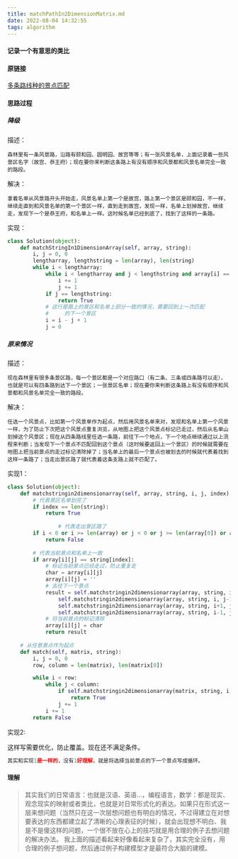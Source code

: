 ```yaml
---
title: matchPathIn2DimensionMatrix.md
date: 2022-08-04 14:32:55
tags: algorithm
---
```


#### 记录一个有意思的类比

#### 原链接

[多条路线种的景点匹配](https://leetcode.cn/problems/ju-zhen-zhong-de-lu-jing-lcof/)



#### 思路过程

##### 降级

描述：

```
森林里有一条风景路，沿路有颐和园、圆明园、故宫等等；有一张风景名单，上面记录着一些风景区名字（故宫、恭王府）；现在要你来判断这条路上有没有顺序和风景都和风景名单完全一致的路段。
```

解决：

```
拿着名单从风景路开头开始走，风景名单上第一个是故宫，路上第一个景区是颐和园，不一样，继续走直到和风景名单的第一个景区一样，直到走到故宫，发现一样，名单上划掉故宫，继续走，发现下一个是恭王府，和名单上一样。这时候名单已经到底了，找到了这样的一条路。
```

实现：

```python
class Solution(object):
    def matchStringIn1DimensionArray(self, array, string):
        i, j = 0, 0
        lengtharray, lengthstring = len(array), len(string)
        while i < lengtharray:
            while i < lengtharray and j < lengthstring and array[i] == string[j]:
                i += 1
                j += 1
            if j == lengthstring:
                return True
            # 这行是路上的景区和名单上部分一致的情况，需要回到上一次匹配
            #     的下一个景区
            i = i - j + 1
            j = 0
```

##### 原来情况

描述：

```
现在森林里有很多条景区路，每一个景区都是一个对应路口（有二条、三条或四条路可以走），也就是可以有四条路到达下一个景区；一张景区名单；现在要你来判断这条路上有没有顺序和风景都和风景名单完全一致的路段。
```

解决：

```
任选一个风景点，比如第一个风景单作为起点，然后用风景名单来对，发现和名单上第一个风景一样，为了防止下次把这个风景点重复浏览，从地图上把这个风景点标记已走过，然后从名单山划掉这个风景区；现在从四条路线里任选一条路，前往下一个地点，下一个地点继续通过以上流程来判断；当发现下一个景点不匹配回到这个景点（这时候要返回上一个景区）的时候就需要在地图上把当前景点的走过标记清除掉了；当名单上的最后一个景点也被划去的时候就代表着找到这样一条路了；当走出景区路了就代表着这条支路上就不匹配了。
```

实现1：

```python
class Solution(object):
    def matchstringin2dimensionarray(self, array, string, i, j, index):
      	# 代表景区名单划完了
        if index == len(string):
            return True
          
				# 代表走出景区路了
        if i < 0 or i >= len(array) or j < 0 or j >= len(array[0]) or array[i][j] != string[index]:
            return False
				
        # 代表当前景点和名单上一致
        if array[i][j] == string[index]:
          	# 标记当前景点已经走过，防止重复走
            char = array[i][j]
            array[i][j] = ''
            # 去往下一个景点
            result = self.matchstringin2dimensionarray(array, string, i, j+1, index+1) or \
                self.matchstringin2dimensionarray(array, string, i, j-1, index+1) or \
                self.matchstringin2dimensionarray(array, string, i+1, j, index+1) or \
                self.matchstringin2dimensionarray(array, string, i-1, j, index+1)
            # 将当前景点的标记清除
            array[i][j] = char
            return result
          
    # 从任意景点作为起点
    def match(self, matrix, string):
        i, j = 0, 0
        row, column = len(matrix), len(matrix[0])

        while i < row:
            while j < column:
                if self.matchstringin2dimensionarray(matrix, string, i, j, 0):
                    return True
                j += 1
            i += 1
        return False
```

实现2:

这样写需要优化，防止覆盖。现在还不满足条件。

```python
其实和实现1是一样的，没有1好理解，就是将选择当前景点的下一个景点写成循环。
```

#### 理解

> 其实我们的日常语言：也就是汉语、英语…，编程语言，数学：都是现实、观念现实的映射或者类比，也就是对日常形式化的表达。如果只在形式这一层来想问题（当然只在这一次层想问题也有明白的情况，不过得建立在对想要表达的东西都建立起了清晰的心理表征的时候），就会出现想不明白、我是不是傻这样的问题，一个很不放在心上的技巧就是用合理的例子去想问题的解决办法。
> 我上面的描述看起来好像看起来复杂了，其实完全没有，用合理的例子想问题，然后通过例子构建模型才是最符合大脑的建模。

